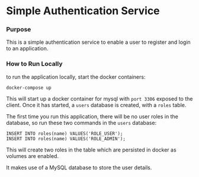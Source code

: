 # Simple Authentication Service

### Purpose
This is a simple authentication service to enable a user to register and login to an application. 

### How to Run Locally
to run the application locally, start the docker containers:

```docker-compose up```

This will start up a docker container for mysql with `port 3306` exposed to the client. Once it has started, a `users` database is created, with a `roles` table. 

The first time you run this application, there will be no user roles in the database, so run these two commands in the `users` database:

```
INSERT INTO roles(name) VALUES('ROLE_USER');
INSERT INTO roles(name) VALUES('ROLE_ADMIN');
```

This will create two roles in the table which are persisted in docker as volumes are enabled. 

It makes use of a MySQL database to store the user details. 



